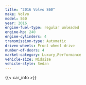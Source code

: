 ```yaml
---
title: "2016 Volvo S60"
make: Volvo
model: S60
year: 2016
engine-fuel-type: regular unleaded
engine-hp: 240
engine-cylinders: 4
transmission-type: Automatic
driven-wheels: Front wheel drive
number-of-doors: 4
market-category: Luxury,Performance
vehicle-size: Midsize
vehicle-style: Sedan
---
```


{{< car_info >}}
